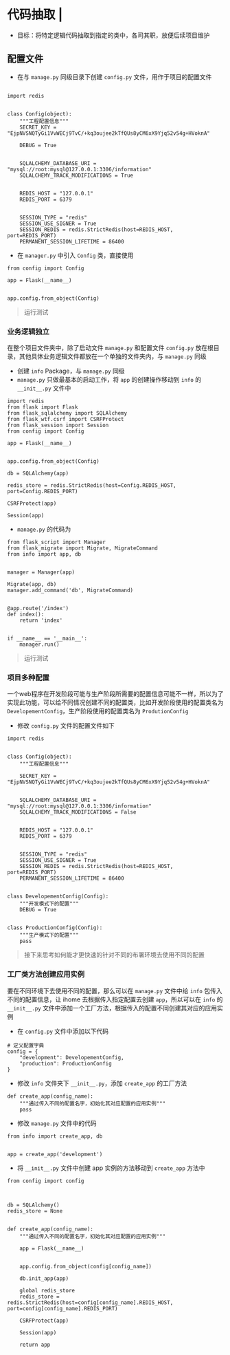 # 代码抽取 \|

* 目标：将特定逻辑代码抽取到指定的类中，各司其职，放便后续项目维护

## 配置文件 <a id="&#x914D;&#x7F6E;&#x6587;&#x4EF6;"></a>

* 在与 `manage.py` 同级目录下创建 `config.py` 文件，用作于项目的配置文件

```text

import redis


class Config(object):
    """工程配置信息"""
    SECRET_KEY = "EjpNVSNQTyGi1VvWECj9TvC/+kq3oujee2kTfQUs8yCM6xX9Yjq52v54g+HVoknA"

    DEBUG = True

    
    SQLALCHEMY_DATABASE_URI = "mysql://root:mysql@127.0.0.1:3306/information"
    SQLALCHEMY_TRACK_MODIFICATIONS = True

    
    REDIS_HOST = "127.0.0.1"
    REDIS_PORT = 6379

    
    SESSION_TYPE = "redis"  
    SESSION_USE_SIGNER = True  
    SESSION_REDIS = redis.StrictRedis(host=REDIS_HOST, port=REDIS_PORT)  
    PERMANENT_SESSION_LIFETIME = 86400  
```

* 在 `manager.py` 中引入 `Config` 类，直接使用

```text
from config import Config

app = Flask(__name__)


app.config.from_object(Config)
```

> 运行测试

### 业务逻辑独立 <a id="&#x4E1A;&#x52A1;&#x903B;&#x8F91;&#x72EC;&#x7ACB;"></a>

在整个项目文件夹中，除了启动文件 `manage.py` 和配置文件 `config.py` 放在根目录，其他具体业务逻辑文件都放在一个单独的文件夹内，与 `manage.py` 同级

* 创建 `info` Package，与 `manage.py` 同级
* `manage.py` 只做最基本的启动工作，将 `app` 的创建操作移动到 `info` 的 `__init__.py` 文件中

```text
import redis
from flask import Flask
from flask_sqlalchemy import SQLAlchemy
from flask_wtf.csrf import CSRFProtect
from flask_session import Session
from config import Config

app = Flask(__name__)


app.config.from_object(Config)

db = SQLAlchemy(app)

redis_store = redis.StrictRedis(host=Config.REDIS_HOST, port=Config.REDIS_PORT)

CSRFProtect(app)

Session(app)
```

* `manage.py` 的代码为

```text
from flask_script import Manager
from flask_migrate import Migrate, MigrateCommand
from info import app, db


manager = Manager(app)

Migrate(app, db)
manager.add_command('db', MigrateCommand)


@app.route('/index')
def index():
    return 'index'


if __name__ == '__main__':
    manager.run()
```

> 运行测试

### 项目多种配置 <a id="&#x9879;&#x76EE;&#x591A;&#x79CD;&#x914D;&#x7F6E;"></a>

一个web程序在开发阶段可能与生产阶段所需要的配置信息可能不一样，所以为了实现此功能，可以给不同情况创建不同的配置类，比如开发阶段使用的配置类名为 `DevelopementConfig`，生产阶段使用的配置类名为 `ProdutionConfig`

* 修改 `config.py` 文件的配置文件如下

```text
import redis


class Config(object):
    """工程配置信息"""

    SECRET_KEY = "EjpNVSNQTyGi1VvWECj9TvC/+kq3oujee2kTfQUs8yCM6xX9Yjq52v54g+HVoknA"

    
    SQLALCHEMY_DATABASE_URI = "mysql://root:mysql@127.0.0.1:3306/information"
    SQLALCHEMY_TRACK_MODIFICATIONS = False

    
    REDIS_HOST = "127.0.0.1"
    REDIS_PORT = 6379

    
    SESSION_TYPE = "redis"  
    SESSION_USE_SIGNER = True  
    SESSION_REDIS = redis.StrictRedis(host=REDIS_HOST, port=REDIS_PORT)  
    PERMANENT_SESSION_LIFETIME = 86400  


class DevelopementConfig(Config):
    """开发模式下的配置"""
    DEBUG = True


class ProductionConfig(Config):
    """生产模式下的配置"""
    pass
```

> 接下来思考如何能才更快速的针对不同的布署环境去使用不同的配置

### 工厂类方法创建应用实例 <a id="&#x5DE5;&#x5382;&#x7C7B;&#x65B9;&#x6CD5;&#x521B;&#x5EFA;&#x5E94;&#x7528;&#x5B9E;&#x4F8B;"></a>

要在不同环境下去使用不同的配置，那么可以在 `manage.py` 文件中给 `info` 包传入不同的配置信息，让 ihome 去根据传入指定配置去创建 `app`，所以可以在 `info` 的 `__init__.py` 文件中添加一个工厂方法，根据传入的配置不同创建其对应的应用实例

* 在 `config.py` 文件中添加以下代码

```text
# 定义配置字典
config = {
    "development": DevelopementConfig,
    "production": ProductionConfig
}
```

* 修改 `info` 文件夹下 `__init__.py`，添加 `create_app` 的工厂方法

```text
def create_app(config_name):
    """通过传入不同的配置名字，初始化其对应配置的应用实例"""
    pass
```

* 修改 `manage.py` 文件中的代码

```text
from info import create_app, db


app = create_app('development')
```

* 将 `__init__.py` 文件中创建 app 实例的方法移动到 `create_app` 方法中

```text
from config import config



db = SQLAlchemy()
redis_store = None


def create_app(config_name):
    """通过传入不同的配置名字，初始化其对应配置的应用实例"""

    app = Flask(__name__)

    
    app.config.from_object(config[config_name])
    
    db.init_app(app)
    
    global redis_store
    redis_store = redis.StrictRedis(host=config[config_name].REDIS_HOST, port=config[config_name].REDIS_PORT)
    
    CSRFProtect(app)
    
    Session(app)

    return app
```

